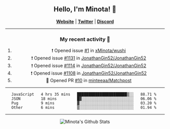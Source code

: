 <div align="center">
  
## Hello, I'm Minota! 👋

[**Website**](https://minota.space) | [**Twitter**](https://twitter.com/xMinota_) | [**Discord**](https://dsc.bio/mi)

---

### My recent activity 🤔

<!--START_SECTION:activity-->
1. ❗️ Opened issue [#1](https://github.com/xMinota/wushi/issues/1) in [xMinota/wushi](https://github.com/xMinota/wushi)
2. ❗️ Opened issue [#1131](https://github.com/JonathanGin52/JonathanGin52/issues/1131) in [JonathanGin52/JonathanGin52](https://github.com/JonathanGin52/JonathanGin52)
3. ❗️ Opened issue [#1114](https://github.com/JonathanGin52/JonathanGin52/issues/1114) in [JonathanGin52/JonathanGin52](https://github.com/JonathanGin52/JonathanGin52)
4. ❗️ Opened issue [#1108](https://github.com/JonathanGin52/JonathanGin52/issues/1108) in [JonathanGin52/JonathanGin52](https://github.com/JonathanGin52/JonathanGin52)
5. 💪 Opened PR [#10](https://github.com/minteeaa/Matchpost/pull/10) in [minteeaa/Matchpost](https://github.com/minteeaa/Matchpost)
<!--END_SECTION:activity-->

---

<!--START_SECTION:waka-->
```text
JavaScript   4 hrs 35 mins   ██████████████████████▒░░   88.71 % 
JSON         18 mins         █▓░░░░░░░░░░░░░░░░░░░░░░░   06.06 % 
Pug          9 mins          ▓░░░░░░░░░░░░░░░░░░░░░░░░   03.20 % 
Other        6 mins          ▒░░░░░░░░░░░░░░░░░░░░░░░░   01.94 % 
```
<!--END_SECTION:waka-->

--- 

<img align="center" alt="Minota's Github Stats" src="https://github-readme-stats.vercel.app/api?username=xMinota&show_icons=true&hide_border=true" />
